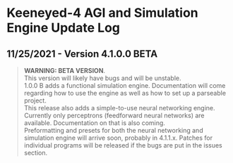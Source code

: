 # Keeneyed-4 AGI and Simulation Engine Update Log

## 11/25/2021 - Version 4.1.0.0 BETA
> **WARNING: BETA VERSION**.  
> This version will likely have bugs and will be unstable.  
1.0.0 B adds a functional simulation engine. Documentation will come regarding how to use the engine as well as how to set up a parseable project.  
This release also adds a simple-to-use neural networking engine. Currently only perceptrons (feedforward neural networks) are available. Documentation on that is also coming.  
Preformatting and presets for both the neural networking and simulation engine will arrive soon, probably in 4.1.1.x. Patches for individual programs will be released if the bugs are put in the issues section.
